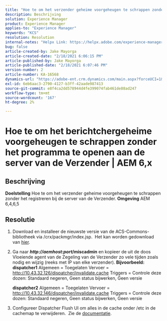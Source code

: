 ```yaml
---
title: "Hoe te om het verzender geheime voorgeheugen te schrappen zonder zich aan te melden bij de server van de Verzender | AEM 6,x"
description: Beschrijving
solution: Experience Manager
product: Experience Manager
applies-to: "Experience Manager"
keywords: "KCS"
resolution: Resolution
internal-notes: "Helpx Link: https://helpx.adobe.com/experience-manager/kb/How-to-delete-the-dispatcher-cache-without-logging-into-the-Dispatchers-AEM.html"
bug: false
article-created-by: Jake Mayorga
article-created-date: "2/18/2021 6:06:15 PM"
article-published-by: Jake Mayorga
article-published-date: "2/18/2021 6:07:46 PM"
version-number: 2
article-number: KA-16568
dynamics-url: "https://adobe-ent.crm.dynamics.com/main.aspx?forceUCI=1&pagetype=entityrecord&etn=knowledgearticle&id=b0e344fb-1372-eb11-a812-00224809aac7"
exl-id: 6eb6aac3-2790-4127-b3ff-42aade987413
source-git-commit: e8f4ca2dd578944d4fe399074fab461de88ad247
workflow-type: tm+mt
source-wordcount: '167'
ht-degree: 2%

---
```


# Hoe te om het berichtchergeheime voorgeheugen te schrappen zonder het programma te openen aan de server van de Verzender | AEM 6,x

## Beschrijving

<b>Doelstelling</b>
Hoe te om het verzender geheime voorgeheugen te schrappen zonder het registreren bij de server van de Verzender.
<b>Omgeving</b>
AEM 6,4,6,5


## Resolutie


1. Download en installeer de nieuwste versie van de ACS-Commons-bibliotheek via /crx/packmgr/index.jsp.  Het kan worden gedownload van [hier](https://github.com/Adobe-Consulting-Services/acs-aem-commons/releases).
2. Ga naar <b>*http://aemhost:port*/miscadmin</b> en kopieer de uit de doos Vloeiende agent van de Zegeling van de Verzender zo vele tijden zoals nodig en wijzig (reeks met IP van elke verzender).
   <b>Bijvoorbeeld:</b>
   <b>dispatcher1</b>
Algemeen = Toegelaten Vervoer = http://10.43.32.126/dispatcher/invalidate.cache Triggers = Controle deze dozen: Standaard negeren, Geen status bijwerken, Geen versie

   <b>dispatcher2</b>
Algemeen = Toegelaten Vervoer = http://10.43.32.146/dispatcher/invalidate.cache Triggers = Controle deze dozen: Standaard negeren, Geen status bijwerken, Geen versie
3. Configureer Dispatcher Flush UI om alles in de cache onder /etc in de cachemap te verwijderen.  Zie de [documentatie](https://adobe-consulting-services.github.io/acs-aem-commons/features/dispatcher-flush-ui/index.html).
